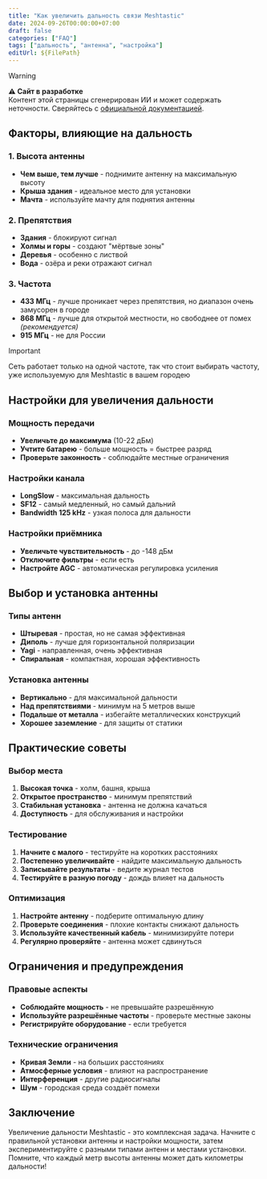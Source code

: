 ```yaml
---
title: "Как увеличить дальность связи Meshtastic"
date: 2024-09-26T00:00:00+07:00
draft: false
categories: ["FAQ"]
tags: ["дальность", "антенна", "настройка"]
editUrl: ${FilePath}
---
```


> [!WARNING]
> **⚠️ Сайт в разработке**  
> Контент этой страницы сгенерирован ИИ и может содержать неточности. Сверяйтесь с [официальной документацией](https://meshtastic.org/docs/).

## Факторы, влияющие на дальность

### 1. Высота антенны
- **Чем выше, тем лучше** - поднимите антенну на максимальную высоту
- **Крыша здания** - идеальное место для установки
- **Мачта** - используйте мачту для поднятия антенны

### 2. Препятствия
- **Здания** - блокируют сигнал
- **Холмы и горы** - создают "мёртвые зоны"
- **Деревья** - особенно с листвой
- **Вода** - озёра и реки отражают сигнал

### 3. Частота
- **433 МГц** - лучше проникает через препятствия, но диапазон очень замусорен в городе
- **868 МГц** - лучше для открытой местности, но свободнее от помех *(рекомендуется)*
- **915 МГц** - не для России
> [!IMPORTANT]
> Сеть работает только на одной частоте, так что стоит выбирать частоту, уже используемую для Meshtastic в вашем городею

## Настройки для увеличения дальности

### Мощность передачи
- **Увеличьте до максимума** (10-22 дБм)
- **Учтите батарею** - больше мощность = быстрее разряд
- **Проверьте законность** - соблюдайте местные ограничения

### Настройки канала
- **LongSlow** - максимальная дальность
- **SF12** - самый медленный, но самый дальний
- **Bandwidth 125 kHz** - узкая полоса для дальности

### Настройки приёмника
- **Увеличьте чувствительность** - до -148 дБм
- **Отключите фильтры** - если есть
- **Настройте AGC** - автоматическая регулировка усиления

## Выбор и установка антенны

### Типы антенн
- **Штыревая** - простая, но не самая эффективная
- **Диполь** - лучше для горизонтальной поляризации
- **Yagi** - направленная, очень эффективная
- **Спиральная** - компактная, хорошая эффективность

### Установка антенны
- **Вертикально** - для максимальной дальности
- **Над препятствиями** - минимум на 5 метров выше
- **Подальше от металла** - избегайте металлических конструкций
- **Хорошее заземление** - для защиты от статики

## Практические советы

### Выбор места
1. **Высокая точка** - холм, башня, крыша
2. **Открытое пространство** - минимум препятствий
3. **Стабильная установка** - антенна не должна качаться
4. **Доступность** - для обслуживания и настройки

### Тестирование
1. **Начните с малого** - тестируйте на коротких расстояниях
2. **Постепенно увеличивайте** - найдите максимальную дальность
3. **Записывайте результаты** - ведите журнал тестов
4. **Тестируйте в разную погоду** - дождь влияет на дальность

### Оптимизация
1. **Настройте антенну** - подберите оптимальную длину
2. **Проверьте соединения** - плохие контакты снижают дальность
3. **Используйте качественный кабель** - минимизируйте потери
4. **Регулярно проверяйте** - антенна может сдвинуться

## Ограничения и предупреждения

### Правовые аспекты
- **Соблюдайте мощность** - не превышайте разрешённую
- **Используйте разрешённые частоты** - проверьте местные законы
- **Регистрируйте оборудование** - если требуется

### Технические ограничения
- **Кривая Земли** - на больших расстояниях
- **Атмосферные условия** - влияют на распространение
- **Интерференция** - другие радиосигналы
- **Шум** - городская среда создаёт помехи

## Заключение

Увеличение дальности Meshtastic - это комплексная задача. Начните с правильной установки антенны и настройки мощности, затем экспериментируйте с разными типами антенн и местами установки. Помните, что каждый метр высоты антенны может дать километры дальности!
